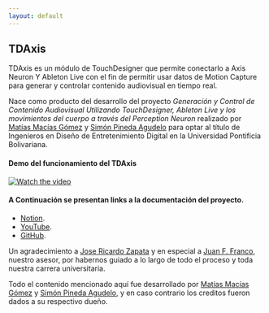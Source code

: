 ```yaml
---
layout: default
---
```


## TDAxis
TDAxis es un módulo de TouchDesigner que permite conectarlo a Axis Neuron Y Ableton Live con el fin de permitir usar datos de Motion Capture para generar y controlar contenido audiovisual en tiempo real.

Nace como producto del desarrollo del proyecto _Generación y Control de Contenido Audiovisual Utilizando TouchDesigner, Ableton Live y los movimientos del cuerpo a través del Perception Neuron_ realizado por [Matías Macías Gómez](https://github.com/Matmac945) y [Simón Pineda Agudelo](https://github.com/skailuxspa) para optar al título de Ingenieros en Diseño de Entretenimiento Digital en la Universidad Pontificia Bolivariana.

#### Demo del funcionamiento del TDAxis
[![Watch the video](https://www.youtube.com/watch?v=iqZA_SVW4X4)](https://www.youtube.com/watch?v=iqZA_SVW4X4)

#### A Continuación se presentan links a la documentación del proyecto.
* [Notion](./notion.html).
* [YouTube](./youtube.html).
* [GitHub](./github.html).

Un agradecimiento a [Jose Ricardo Zapata](https://github.com/joserzapata) y en especial a [Juan F. Franco](https://github.com/juanferfranco), nuestro asesor, por habernos guiado a lo largo de todo el proceso y toda nuestra carrera universitaria.


Todo el contenido mencionado aquí fue desarrollado por [Matías Macías Gómez](https://github.com/Matmac945) y [Simón Pineda Agudelo](https://github.com/skailuxspa), y en caso contrario los creditos fueron dados a su respectivo dueño.
